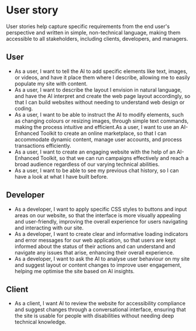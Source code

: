 # User story 
 User stories help capture specific requirements from the end user's perspective and written in simple, non-technical language, making them accessible to all stakeholders, including clients, developers, and managers.

 
## User
- As a user, I want to tell the AI to add specific elements like text, images, or videos, and have it place them where I describe, allowing me to easily populate my site with content.
- As a user, I want to describe the layout I envision in natural language, and have the AI interpret and create the web page layout accordingly, so that I can build websites without needing to understand web design or coding.
- As a user, I want to be able to instruct the AI to modify elements, such as changing colours or resizing images, through simple text commands, making the process intuitive and efficient.As a user, I want to use an AI-Enhanced Toolkit to create an online marketplace, so that I can accommodate dynamic content, manage user accounts, and process transactions efficiently.
- As a user, I want to create an engaging website with the help of an AI-Enhanced Toolkit, so that we can run campaigns effectively and reach a broad audience regardless of our varying technical abilities.
-  As a user, I want to be able to see my previous chat history, so I can have a look at what I have built before. 




## Developer 
- As a developer, I want to apply specific CSS styles to buttons and input areas on our website, so that the interface is more visually appealing and user-friendly, improving the overall experience for users navigating and interacting with our site.
- As a developer, I want to create clear and informative loading indicators and error messages for our web application, so that users are kept informed about the status of their actions and can understand and navigate any issues that arise, enhancing their overall experience.
- As a developer, I want to ask the AI to analyse user behaviour on my site and suggest layout or content changes to improve user engagement, helping me optimise the site based on AI insights.


## Client 
- As a client, I want AI to review the website for accessibility compliance and suggest changes through a conversational interface, ensuring that the site is usable for people with disabilities without needing deep technical knowledge.


 

